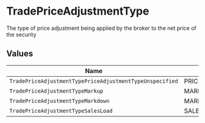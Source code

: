 # TradePriceAdjustmentType

The type of price adjustment being applied by the broker to the net price of the security


## Values

| Name                                                     | Value                                                    |
| -------------------------------------------------------- | -------------------------------------------------------- |
| `TradePriceAdjustmentTypePriceAdjustmentTypeUnspecified` | PRICE_ADJUSTMENT_TYPE_UNSPECIFIED                        |
| `TradePriceAdjustmentTypeMarkup`                         | MARKUP                                                   |
| `TradePriceAdjustmentTypeMarkdown`                       | MARKDOWN                                                 |
| `TradePriceAdjustmentTypeSalesLoad`                      | SALES_LOAD                                               |